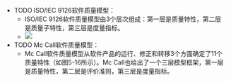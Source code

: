 - TODO ISO/IEC 9126软件质量模型：
	- ISO/IEC 9126软件质量模型由3个层次组成：第一层是质量特性，第二层是质量子特性，第三层是度量指标。
	- ![](http://www.plantuml.com/plantuml/svg/LL59Ri8m5Dtd5Anp2cvI8RKB5g2gvG0fBHb08LO9WWv06THaqsJHW9f4WSlOt_OjQb1mukKR_Dxt_yt7NkkXrsbtRpkjUqtJ6wo8SNvWISWj3y8rMOuqNRzfaE6AFHTW1089o8q-GRQ4n3BfEf8GPw_K3ojuNE1yN9aZXmnALI0lveilAOADgBcgULFklrNgV09F6x9phwy5WOjJlKmm59aisDOPylEjP4nSN7pAZAbDnrOfpWvybb0dbNQsVu4CIUOoCCqJ6EwK0jk49L8w_9HuSydGy9T4xufXFsBnj9uQv73zMRdYp5TA8eTj1zLQ_mnc9KhanmdSpPbftec3jhldc_u3)
- TODO Mc Call软件质量模型：
	- Mc Call软件质量模型从软件产品的运行、修正和转移3个方面确定了11个质量特性（如图5-16所示）。Mc Call也给出了一个三层模型框架，第一层是质量特性，第二层是评价准则，第三层是度量指标。